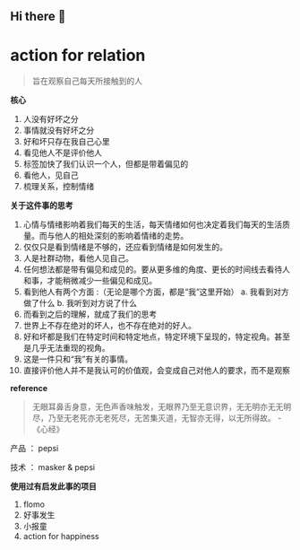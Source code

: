 ## Hi there 👋

# action for relation
 > 旨在观察自己每天所接触到的人
 
 
**核心**
1. 人没有好坏之分
2. 事情就没有好坏之分
3. 好和坏只存在我自己心里
4. 看见他人不是评价他人
5. 标签加快了我们认识一个人，但都是带着偏见的
6. 看他人，见自己
7. 梳理关系，控制情绪
 
 
 **关于这件事的思考**
 1. 心情与情绪影响着我们每天的生活，每天情绪如何也决定着我们每天的生活质量。而与他人的相处深刻的影响着情绪的走势。
 2. 仅仅只是看到情绪是不够的，还应看到情绪是如何发生的。
 3. 人是社群动物，看他人见自己。
 4. 任何想法都是带有偏见和成见的。要从更多维的角度、更长的时间线去看待人和事，才能稍微减少一些偏见和成见。
 5. 看到他人有两个方面 :（无论是哪个方面，都是“我”这里开始）
  a. 我看到对方做了什么
  b. 我听到对方说了什么
 6. 而看到之后的理解，就成了我们的思考
 7. 世界上不存在绝对的坏人，也不存在绝对的好人。
 8. 好和坏都是我们在特定时间和特定地点，特定环境下呈现的，特定视角。甚至是几乎无法重现的视角。
 9. 这是一件只和“我”有关的事情。 
 10. 直接评价他人并不是我认可的价值观，会变成自己对他人的要求，而不是观察
 
 
 
 **reference**
> 无眼耳鼻舌身意，无色声香味触发，无眼界乃至无意识界，无无明亦无无明尽，乃至无老死亦无老死尽，无苦集灭道，无智亦无得，以无所得故。  - 《心经》
 
 
 产品 ： pepsi
 
 技术 ： masker & pepsi
 
 
 **使用过有启发此事的项目**
 1. flomo
 2. 好事发生
 3. 小报童
 4. action for happiness
